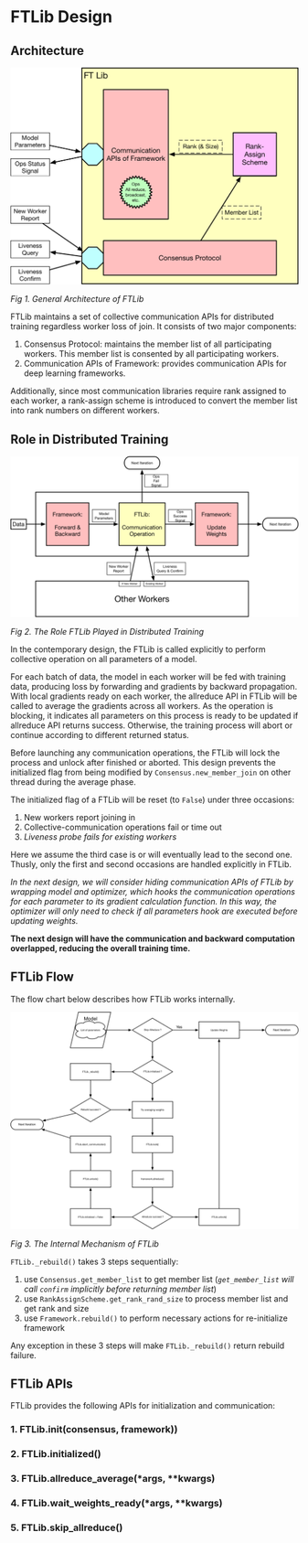 # FTLib Design

## Architecture

![arch](../imgs/ftlib.png)

*Fig 1. General Architecture of FTLib*

FTLib maintains a set of collective communication APIs for distributed training regardless worker loss of join. It consists of two major components:

1. Consensus Protocol: maintains the member list of all participating workers. This member list is consented by all participating workers.
2. Communication APIs of Framework: provides communication APIs for deep learning frameworks.

Additionally, since most communication libraries require rank assigned to each worker, a rank-assign scheme is introduced to convert the member list into rank numbers on different workers.

## Role in Distributed Training

![role_distributed](../imgs/role_in_distributed.png)

*Fig 2. The Role FTLib Played in Distributed Training*

In the contemporary design, the FTLib is called explicitly to perform collective operation on all parameters of a model.

For each batch of data, the model in each worker will be fed with training data, producing loss by forwarding and gradients by backward propagation. With local gradients ready on each worker, the allreduce API in FTLib will be called to average the gradients across all workers. As the operation is blocking, it indicates all parameters on this process is ready to be updated if allreduce API returns success. Otherwise, the training process will abort or continue according to different returned status.

Before launching any communication operations, the FTLib will lock the process and unlock after finished or aborted. This design prevents the initialized flag from being modified by `Consensus.new_member_join` on other thread during the average phase.

The initialized flag of a FTLib will be reset (to `False`) under three occasions:

1. New workers report joining in
2. Collective-communication operations fail or time out
3. *Liveness probe fails for existing workers*

Here we assume the third case is or will eventually lead to the second one. Thusly, only the first and second occasions are handled explicitly in FTLib.

*In the next design, we will consider hiding communication APIs of FTLib by wrapping model and optimizer, which hooks the communication operations for each parameter to its gradient calculation function. In this way, the optimizer will only need to check if all parameters hook are executed before updating weights.*

**The next design will have the communication and backward computation overlapped, reducing the overall training time.**

## FTLib Flow

The flow chart below describes how FTLib works internally.

![ftlib_flow](../imgs/ftlib_flow.png)

*Fig 3. The Internal Mechanism of FTLib*

`FTLib._rebuild()` takes 3 steps sequentially:

1. use `Consensus.get_member_list` to get member list (*`get_member_list` will call `confirm` implicitly before returning member list*)
2. use `RankAssignScheme.get_rank_rand_size` to process member list and get rank and size
3. use `Framework.rebuild()` to perform necessary actions for re-initialize framework

Any exception in these 3 steps will make `FTLib._rebuild()` return rebuild failure.

## FTLib APIs

FTLib provides the following APIs for initialization and communication:

### 1. FTLib.init(consensus, framework))

### 2. FTLib.initialized()

### 3. FTLib.allreduce_average(*args, **kwargs)

### 4. FTLib.wait_weights_ready(*args, **kwargs)

### 5. FTLib.skip_allreduce()